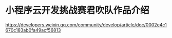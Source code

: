 # 小程序云开发挑战赛君吹队作品介绍

https://developers.weixin.qq.com/community/develop/article/doc/0002e4c1670c183ab0fa49acf56813

